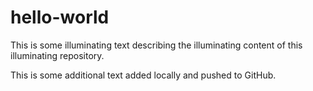 # hello-world

This is some illuminating text describing the illuminating content of this illuminating repository.

This is some additional text added locally and pushed to GitHub.
